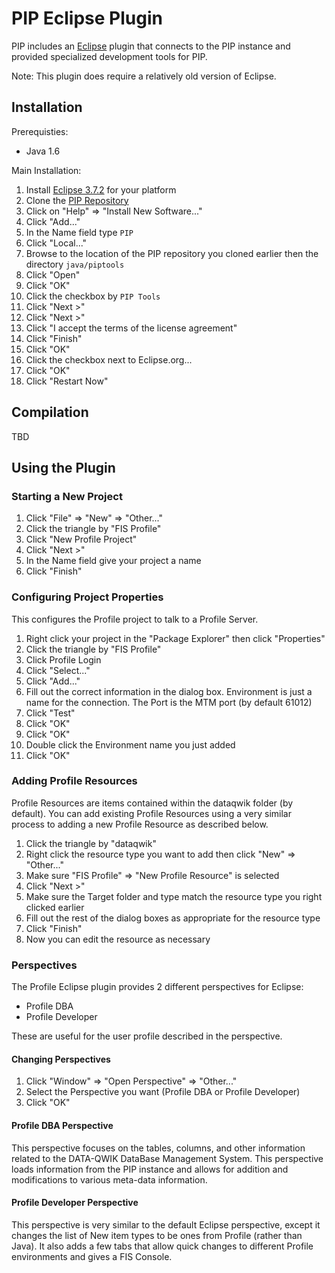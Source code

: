 # PIP Eclipse Plugin

PIP includes an [Eclipse](https://www.eclipse.org/) plugin that connects to the PIP instance and provided specialized development tools for PIP.

Note: This plugin does require a relatively old version of Eclipse.

## Installation

Prerequisties:
 * Java 1.6

Main Installation:

 1. Install [Eclipse 3.7.2](http://www.eclipse.org/downloads/packages/eclipse-classic-372/indigosr2) for your platform
 2. Clone the [PIP Repository](https://github.com/YottaDB/PIP.git)
 3. Click on "Help" => "Install New Software..."
 4. Click "Add..."
 5. In the Name field type `PIP`
 6. Click "Local..."
 7. Browse to the location of the PIP repository you cloned earlier then the directory `java/piptools`
 8. Click "Open"
 9. Click "OK"
 10. Click the checkbox by `PIP Tools`
 11. Click "Next >"
 12. Click "Next >"
 13. Click "I accept the terms of the license agreement"
 14. Click "Finish"
 15. Click "OK"
 16. Click the checkbox next to Eclipse.org...
 17. Click "OK"
 18. Click "Restart Now"

## Compilation
TBD

## Using the Plugin

### Starting a New Project

 1. Click "File" => "New" => "Other..."
 2. Click the triangle by "FIS Profile"
 3. Click "New Profile Project"
 4. Click "Next >"
 5. In the Name field give your project a name
 6. Click "Finish"

### Configuring Project Properties

This configures the Profile project to talk to a Profile Server.

 1. Right click your project in the "Package Explorer" then click "Properties"
 2. Click the triangle by "FIS Profile"
 3. Click Profile Login
 4. Click "Select..."
 5. Click "Add..."
 6. Fill out the correct information in the dialog box. Environment is just a name for the connection. The Port is the MTM port (by default 61012)
 7. Click "Test"
 8. Click "OK"
 9. Click "OK"
 10. Double click the Environment name you just added
 11. Click "OK"

### Adding Profile Resources

Profile Resources are items contained within the dataqwik folder (by default). You can add existing Profile Resources using a very similar process to adding a new Profile Resource as described below.

 1. Click the triangle by "dataqwik"
 2. Right click the resource type you want to add then click "New" => "Other..."
 3. Make sure "FIS Profile" => "New Profile Resource" is selected
 4. Click "Next >"
 5. Make sure the Target folder and type match the resource type you right clicked earlier
 6. Fill out the rest of the dialog boxes as appropriate for the resource type
 7. Click "Finish"
 8. Now you can edit the resource as necessary

### Perspectives

The Profile Eclipse plugin provides 2 different perspectives for Eclipse:

 * Profile DBA
 * Profile Developer

These are useful for the user profile described in the perspective.

#### Changing Perspectives

 1. Click "Window" => "Open Perspective" => "Other..."
 2. Select the Perspective you want (Profile DBA or Profile Developer)
 3. Click "OK"

#### Profile DBA Perspective

This perspective focuses on the tables, columns, and other information related to the DATA-QWIK DataBase Management System. This perspective loads information from the PIP instance and allows for addition and modifications to various meta-data information.

#### Profile Developer Perspective

This perspective is very similar to the default Eclipse perspective, except it changes the list of New item types to be ones from Profile (rather than Java). It also adds a few tabs that allow quick changes to different Profile environments and gives a FIS Console.
